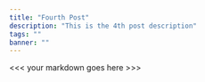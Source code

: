```yaml
---
title: "Fourth Post"
description: "This is the 4th post description"
tags: ""
banner: ""
---
```


<<< your markdown goes here >>>